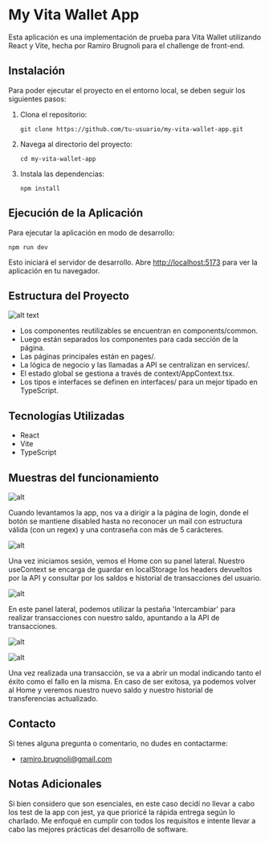 # My Vita Wallet App

Esta aplicación es una implementación de prueba para Vita Wallet utilizando React y Vite, hecha por Ramiro Brugnoli para el challenge de front-end.

## Instalación

Para poder ejecutar el proyecto en el entorno local, se deben seguir los siguientes pasos:

1. Clona el repositorio:

   ```
   git clone https://github.com/tu-usuario/my-vita-wallet-app.git
   ```

2. Navega al directorio del proyecto:

   ```
   cd my-vita-wallet-app
   ```

3. Instala las dependencias:
   ```
   npm install
   ```

## Ejecución de la Aplicación

Para ejecutar la aplicación en modo de desarrollo:

```
npm run dev
```

Esto iniciará el servidor de desarrollo. Abre [http://localhost:5173](http://localhost:5173) para ver la aplicación en tu navegador.

## Estructura del Proyecto

![alt text](https://i.ibb.co/NNGVLh2/image.png)

- Los componentes reutilizables se encuentran en components/common.
- Luego están separados los componentes para cada sección de la página.
- Las páginas principales están en pages/.
- La lógica de negocio y las llamadas a API se centralizan en services/.
- El estado global se gestiona a través de context/AppContext.tsx.
- Los tipos e interfaces se definen en interfaces/ para un mejor tipado en TypeScript.

## Tecnologías Utilizadas

- React
- Vite
- TypeScript

## Muestras del funcionamiento

![alt](https://i.ibb.co/QQSxy0j/image.png)

Cuando levantamos la app, nos va a dirigir a la página de login, donde el botón se mantiene disabled hasta no reconocer un mail con estructura válida (con un regex) y una contraseña con más de 5 carácteres.

![alt](https://i.ibb.co/R9TWC8s/image.png)

Una vez iniciamos sesión, vemos el Home con su panel lateral. Nuestro useContext se encarga de guardar en localStorage los headers devueltos por la API y consultar por los saldos e historial de transacciones del usuario.

![alt](https://i.ibb.co/fMy67bn/F8-C0-D15-A-48-F8-42-B4-813-E-6-D18-E43-A0404.png)

En este panel lateral, podemos utilizar la pestaña 'Intercambiar' para realizar transacciones con nuestro saldo, apuntando a la API de transacciones.

![alt](https://i.ibb.co/hmBtbLT/4979-D6-DF-3415-4-D16-A697-51-C6-C6700-D5-B.png)

![alt](https://i.ibb.co/JCDLCtF/image.png)

Una vez realizada una transacción, se va a abrir un modal indicando tanto el éxito como el fallo en la misma. En caso de ser exitosa, ya podemos volver al Home y veremos nuestro nuevo saldo y nuestro historial de transferencias actualizado.

## Contacto

Si tenes alguna pregunta o comentario, no dudes en contactarme:

- ramiro.brugnoli@gmail.com

## Notas Adicionales

Si bien considero que son esenciales, en este caso decidí no llevar a cabo los test de la app con jest, ya que prioricé la rápida entrega según lo charlado. Me enfoqué en cumplir con todos los requisitos e intente llevar a cabo las mejores prácticas del desarrollo de software.
